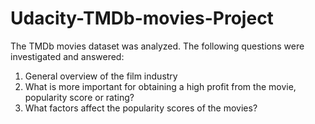 # Udacity-TMDb-movies-Project
The TMDb movies dataset was analyzed. The following questions were investigated and answered:
1. General overview of the film industry
2.  What is more important for obtaining a high profit from the movie, popularity score or rating?
3. What factors affect the popularity scores of the movies?
